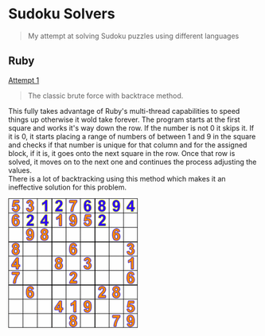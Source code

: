 # Sudoku Solvers

> My attempt at solving Sudoku puzzles using different languages

## Ruby

[Attempt 1](Ruby/lib/attempt1.rb)
> The classic brute force with backtrace method.

This fully takes advantage of Ruby's multi-thread
capabilities to speed things up otherwise it wold take forever.
The program starts at the first square and works it's
way down the row. If the number is not 0 it skips it.
If it is 0, it starts placing a range of numbers of
between 1 and 9 in the square and checks if that number
is unique for that column and for the assigned block, if it is, it goes onto the next square in the row. Once that
row is solved, it moves on to the next one and continues the process adjusting the values.  
There is a lot of backtracking using this method which
makes it an ineffective solution for this problem.

![ruby brute force demo](Ruby/images/brute.gif)
